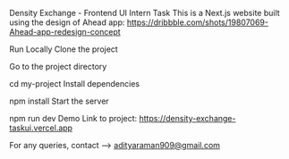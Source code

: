 Density Exchange - Frontend UI Intern Task
This is a Next.js website built using the design of Ahead app: https://dribbble.com/shots/19807069-Ahead-app-redesign-concept

Run Locally
Clone the project
  
  Go to the project directory

  cd my-project
Install dependencies

  npm install
Start the server

  npm run dev
Demo
Link to project: https://density-exchange-taskui.vercel.app

For any queries, contact --> adityaraman909@gmail.com
